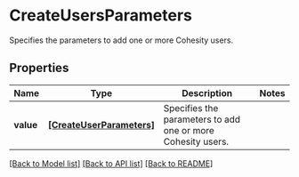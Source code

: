 # CreateUsersParameters

Specifies the parameters to add one or more Cohesity users.

## Properties
Name | Type | Description | Notes
------------ | ------------- | ------------- | -------------
**value** | [**[CreateUserParameters]**](CreateUserParameters.md) | Specifies the parameters to add one or more Cohesity users. | 

[[Back to Model list]](../README.md#documentation-for-models) [[Back to API list]](../README.md#documentation-for-api-endpoints) [[Back to README]](../README.md)


